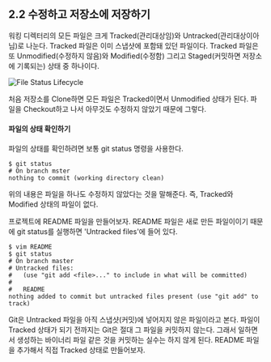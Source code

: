 ## 2.2 수정하고 저장소에 저장하기

워킹 디렉터리의 모든 파일은 크게 Tracked(관리대상임)와 Untracked(관리대상이아님)로 나눈다.
Tracked 파일은 이미 스냅샷에 포함돼 있던 파일이다. Tracked 파일은 또 Unmodified(수정하지 않음)와 Modified(수정함) 그리고 Staged(커밋하면 저장소에 기록되는) 상태 중 하나이다.

![File Status Lifecycle](http://git-scm.com/figures/18333fig0201-tn.png)

처음 저장소를 Clone하면 모든 파일은 Tracked이면서 Unmodified 상태가 된다. 
파일을 Checkout하고 나서 아무것도 수정하지 않았기 때문에 그렇다.


#### 파일의 상태 확인하기

파일의 상태를 확인하려면 보통 git status 명령을 사용한다.

```
$ git status
# On branch mster
nothing to commit (working directory clean)
```

위의 내용은 파일을 하나도 수정하지 않았다는 것을 말해준다. 즉, Tracked와 Modified 상태의 파일이 없다.

프로젝트에 README 파일을 만들어보자. README 파일은 새로 만든 파일이이기 때문에 git status를 실행하면 'Untracked files'에 들어 있다.

```
$ vim README
$ git status
# On branch master
# Untracked files:
#   (use "git add <file>..." to include in what will be committed)
#
#   README
nothing added to commit but untracked files present (use "git add" to track)
```

Git은 Untracked 파일을 아직 스냅샷(커밋)에 넣어지지 않은 파일이라고 본다. 파일이 Tracked 상태가 되기 전까지는 Git은 절대 그 파일을 커밋하지 않는다. 그래서 일하면서 생성하는 바이너리 파일 같은 것을 커밋하는 실수는 하지 않게 된다. README 파일을 추가해서 직접 Tracked 상태로 만들어보자.


